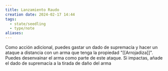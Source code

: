 ```yaml
---
title: Lanzamiento Raudo
creation date: 2024-02-17 14:44
tags:
  - state/seedling
  - type/note
aliases:
---
```

Como acción adicional, puedes gastar un dado de supremacía y hacer un ataque a distancia con un arma que tenga la propiedad "[[Arrojadiza]]". Puedes desenvainar el arma como parte de este ataque. Si impactas, añade el dado de supremacía a la tirada de daño del arma

